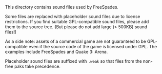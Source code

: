
This directory contains sound files used by FreeSpades.

Some files are replaced with placeholder sound files due to license restrictions.
If you find suitable GPL-compatible sound files, please add them to the source tree.
(But please do not add large (> 500KB) sound files!)

As a side note: assets of a commercial game are not guaranteed to be GPL-compatible
even if the source code of the game is licensed under GPL. The examples include
FreeSpades and Quake 3: Arena.

Placeholder sound files are suffixed with `.weak` so that files from the non-free
paks take precedence.
